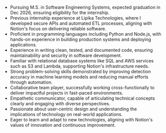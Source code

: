 - Pursuing M.S. in Software Engineering Systems, expected graduation in Dec 2026, ensuring eligibility for the internship.
- Previous internship experience at Lipika Technologies, where I developed secure APIs and automated ETL processes, aligning with Notion's focus on delivering reliable software.
- Proficient in programming languages including Python and Node.js, with hands-on experience in building production systems and deploying applications.
- Experience in writing clean, tested, and documented code, ensuring maintainability and security in software development.
- Familiar with relational database systems like SQL and AWS services such as S3 and Lambda, supporting Notion's infrastructure needs.
- Strong problem-solving skills demonstrated by improving detection accuracy in machine learning models and reducing manual efforts through automation.
- Collaborative team player, successfully working cross-functionally to deliver impactful projects in fast-paced environments.
- Empathetic communicator, capable of articulating technical concepts clearly and engaging with diverse perspectives.
- Passionate about user-centric design and understanding the implications of technology on real-world applications.
- Eager to learn and adapt to new technologies, aligning with Notion's values of innovation and continuous improvement.